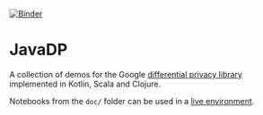 [![Binder](https://mybinder.org/badge_logo.svg)](https://mybinder.org/v2/gh/OpenMined/JavaDP/master/?filepath=%2Fdoc%2F)

# JavaDP

A collection of demos for the Google [differential privacy library](https://github.com/google/differential-privacy) implemented in Kotlin, Scala and Clojure.

Notebooks from the `doc/` folder can be used in a [live environment](https://mybinder.org/v2/gh/OpenMined/JavaDP/master?filepath=%2Fdoc%2F).

